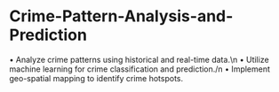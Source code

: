 # Crime-Pattern-Analysis-and-Prediction
• Analyze crime patterns using historical and real-time data.\n
• Utilize machine learning for crime classification and prediction./n
• Implement geo-spatial mapping to identify crime hotspots.
